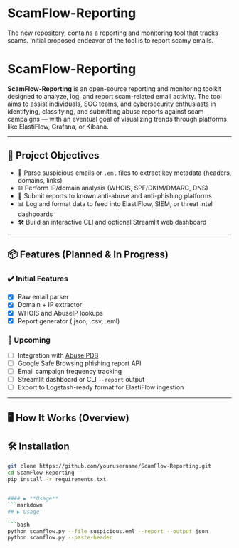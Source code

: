 # ScamFlow-Reporting
The new repository, contains a reporting and monitoring tool that tracks scams. Initial proposed endeavor of the tool is to report scamy emails.

# ScamFlow-Reporting

**ScamFlow-Reporting** is an open-source reporting and monitoring toolkit designed to analyze, log, and report scam-related email activity. The tool aims to assist individuals, SOC teams, and cybersecurity enthusiasts in identifying, classifying, and submitting abuse reports against scam campaigns — with an eventual goal of visualizing trends through platforms like ElastiFlow, Grafana, or Kibana.

---

## 🎯 Project Objectives

- 🧪 Parse suspicious emails or `.eml` files to extract key metadata (headers, domains, links)
- 🌐 Perform IP/domain analysis (WHOIS, SPF/DKIM/DMARC, DNS)
- 🚨 Submit reports to known anti-abuse and anti-phishing platforms
- 📊 Log and format data to feed into ElastiFlow, SIEM, or threat intel dashboards
- 🛠️ Build an interactive CLI and optional Streamlit web dashboard

---

## 📦 Features (Planned & In Progress)

### ✔️ Initial Features
- [x] Raw email parser
- [x] Domain + IP extractor
- [x] WHOIS and AbuseIP lookups
- [x] Report generator (.json, .csv, .eml)

### 🚧 Upcoming
- [ ] Integration with [AbuseIPDB](https://www.abuseipdb.com/)
- [ ] Google Safe Browsing phishing report API
- [ ] Email campaign frequency tracking
- [ ] Streamlit dashboard or CLI `--report` output
- [ ] Export to Logstash-ready format for ElastiFlow ingestion

---

## 🖥️ How It Works (Overview)

## 🛠️ Installation

```bash
git clone https://github.com/yourusername/ScamFlow-Reporting.git
cd ScamFlow-Reporting
pip install -r requirements.txt


#### ▶️ **Usage**
```markdown
## ▶️ Usage

```bash
python scamflow.py --file suspicious.eml --report --output json
python scamflow.py --paste-header
